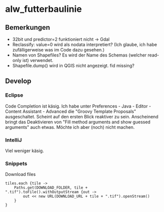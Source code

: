 # alw_futterbaulinie

## Bemerkungen

- 32bit und predictor=2 funktioniert nicht -> Gdal
- Reclassify: value=0 wird als nodata interpretiert? (Ich glaube, ich habe zufälligerweise was im Code dazu gesehen.)
- Namen von Shapefiles? Es wird der Name des Schemas (welcher read-only ist) verwendet.
- Shapefile.dump() wird in QGIS nicht angezeigt. fid missing?

## Develop

### Eclipse
Code Completion ist käsig. Ich habe unter Preferences - Java - Editor - Content Assistant - Advanced die "Groovy Template Proposals" ausgeschaltet. Scheint auf den ersten Blick reaktiver zu sein. Anscheinend bringt das Deaktivieren von "Fill method arguments and show guessed arguments" auch etwas. Möchte ich aber (noch) nicht machen.

### IntelliJ
Viel weniger käsig.


### Snippets

Download files
```
tiles.each {tile ->
    Paths.get(DOWNLOAD_FOLDER, tile + ".tif").toFile().withOutputStream {out ->
        out << new URL(DOWNLOAD_URL + tile + ".tif").openStream()
    }
}
```

